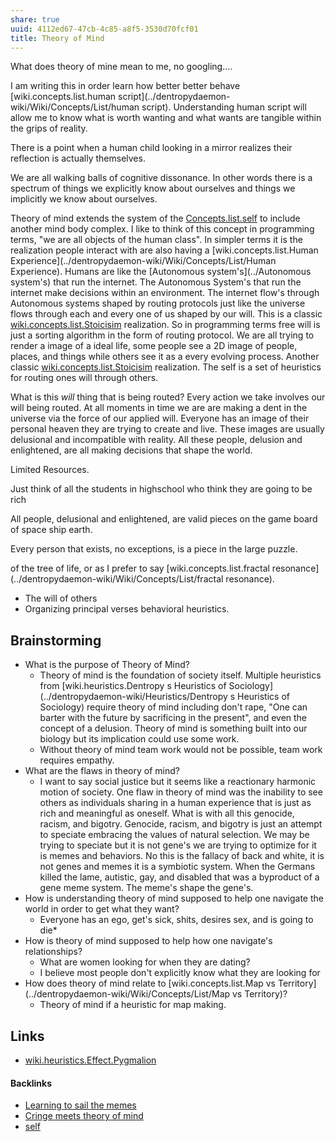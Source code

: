 ```yaml
---
share: true
uuid: 4112ed67-47cb-4c85-a8f5-3530d70fcf01
title: Theory of Mind
---
```

What does theory of mine mean to me, no googling....

I am writing this in order learn how better better behave [wiki.concepts.list.human script](../dentropydaemon-wiki/Wiki/Concepts/List/human script). Understanding human script will allow me to know what is worth wanting and what wants are tangible within the grips of reality.

There is a point when a human child looking in a mirror realizes their reflection is actually themselves.

We are all walking balls of cognitive dissonance. In other words there is a spectrum of things we explicitly know about ourselves and things we implicitly we know about ourselves.

Theory of mind extends the system of the [Concepts.list.self](../dentropydaemon-wiki/Wiki/Concepts/List/self) to include another mind body complex. I like to think of this concept in programming terms, "we are all objects of the human class". In simpler terms it is the realization people interact with are also having a [wiki.concepts.list.Human Experience](../dentropydaemon-wiki/Wiki/Concepts/List/Human Experience). Humans are like the [Autonomous system's](../Autonomous system's) that run the internet. The Autonomous System's that run the internet make decisions within an environment. The internet flow's through Autonomous systems shaped by routing protocols just like the universe flows through each and every one of us shaped by our will. This is a classic [wiki.concepts.list.Stoicisim](../ea8e7ea2-9596-4968-8848-561554809e11) realization. So in programming terms free will is just a sorting algorithm in the form of routing protocol. We are all trying to render a image of a ideal life, some people see a 2D image of people, places, and things while others see it as a every evolving process. Another classic [wiki.concepts.list.Stoicisim](../ea8e7ea2-9596-4968-8848-561554809e11) realization. The self is a set of heuristics for routing ones will through others.

What is this *will* thing that is being routed? Every action we take involves our will being routed. At all moments in time we are are making a dent in the universe via the force of our applied will. Everyone has an image of their personal heaven they are trying to create and live. These images are usually delusional and incompatible with reality. All these people, delusion and enlightened, are all making decisions that shape the world.

Limited Resources.

Just think of all the students in highschool who think they are going to be rich

All people, delusional and enlightened, are valid pieces on the game board of space ship earth.

Every person that exists, no exceptions, is a piece in the large puzzle. 

 of the tree of life, or as I prefer to say [wiki.concepts.list.fractal resonance](../dentropydaemon-wiki/Wiki/Concepts/List/fractal resonance).


* The will of others
* Organizing principal verses behavioral heuristics.

## Brainstorming

* What is the purpose of Theory of Mind?
  * Theory of mind is the foundation of society itself. Multiple heuristics from [wiki.heuristics.Dentropy s Heuristics of Sociology](../dentropydaemon-wiki/Heuristics/Dentropy s Heuristics of Sociology) require theory of mind including don't rape, "One can barter with the future by sacrificing in the present", and even the concept of a delusion. Theory of mind is something built into our biology but its implication could use some work.
  * Without theory of mind team work would not be possible, team work requires empathy.
* What are the flaws in theory of mind?
  * I want to say social justice but it seems like a reactionary harmonic motion of society. One flaw in theory of mind was the inability to see others as individuals sharing in a human experience that is just as rich and meaningful as oneself. What is with all this genocide, racism, and bigotry. Genocide, racism, and bigotry is just an attempt to speciate embracing the values of natural selection. We may be trying to speciate but it is not gene's we are trying to optimize for it is memes and behaviors. No this is the fallacy of back and white, it is not genes and memes it is a symbiotic system. When the Germans killed the lame, autistic, gay, and disabled that was a byproduct of a gene meme system. The meme's shape the gene's.
* How is understanding theory of mind supposed to help one navigate the world in order to get what they want?
  * Everyone has an ego, get's sick, shits, desires sex, and is going to die*
* How is theory of mind supposed to help how one navigate's relationships?
  * What are women looking for when they are dating?
  * I believe most people don't explicitly know what they are looking for
* How does theory of mind relate to [wiki.concepts.list.Map vs Territory](../dentropydaemon-wiki/Wiki/Concepts/List/Map vs Territory)?
  * Theory of mind if a heuristic for map making.
## Links

* [wiki.heuristics.Effect.Pygmalion](../dentropydaemon-wiki/Heuristics/Effect/Pygmalion)

#### Backlinks

* [Learning to sail the memes](/e3ed979d-7207-4dfa-806c-03aab973a4c9)
* [Cringe meets theory of mind](/cef3066c-8a14-467b-979e-9036068e3653)
* [self](/4a314864-0923-4bca-8527-87a3327e4ef9)